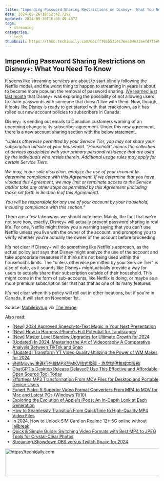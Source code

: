 ```yaml
---
title: "Impending Password Sharing Restrictions on Disney+: What You Need To Know"
date: 2024-09-26T18:12:42.729Z
updated: 2024-09-30T16:08:49.487Z
tags:
  - streaming
categories:
  - tech
thumbnail: https://thmb.techidaily.com/66cff798b5354c76ea84e33aefd7f5e9482620e0da799b4caa8592618497db5e.jpg
---
```


## Impending Password Sharing Restrictions on Disney+: What You Need To Know

It seems like streaming services are about to start blindly following the Netflix model, and the worst thing to happen to streaming in years is about to become more popular: the removal of password sharing. [We learned just last month](https://instagram-clips.techidaily.com/new-2024-approved-strategizing-your-approach-highlight-and-story-downloads/) that Disney+ was exploring the possibility of not allowing users to share passwords with someone that doesn't live with them. Now, though, it looks like Disney is ready to get started with that crackdown, as it has rolled out new account policies to subscribers in Canada.

 Disney+ is sending out emails to Canadian customers warning of an upcoming change to its subscriber agreement. Under this new agreement, there is a new account sharing section with the below statement.

_“Unless otherwise permitted by your Service Tier, you may not share your subscription outside of your household. “Household” means the collection of devices associated with your primary personal residence that are used by the individuals who reside therein. Additional usage rules may apply for certain Service Tiers._ 

_We may, in our sole discretion, analyze the use of your account to determine compliance with this Agreement. If we determine that you have violated this Agreement, we may limit or terminate access to the Service and/or take any other steps as permitted by this Agreement (including those set forth in Section 6 of this Agreement)._ 

_You will be responsible for any use of your account by your household, including compliance with this section.”_ 

 There are a few takeaways we should note here. Mainly, the fact that we're not sure how, exactly, Disney+ will actually prevent password sharing in real life. For one, Netflix might throw you a warning saying that you can't use Netflix unless you live with the owner of the account, and prompting you to verify whether you're actually the owner of the account before proceeding.

 It's not clear if Disney+ will do something like Netflix's approach, as the actual policy just says that Disney might analyze the use of the account and take appropriate measures if it thinks it's not being used within the household's limits. The "unless otherwise permitted by your Service Tier" is also of note, as it sounds like Disney+ might actually provide a way for users to actually share their subscription outside of their household. This might come in the form of sub-accounts, like Netflix is doing, or maybe as a more premium subscription tier that has that as one of its many features.

 It's not clear when this policy will roll out in other locations, but if you're in Canada, it will start on November 1st.

 Source: [MobileSyrup](https://mobilesyrup.com/2023/09/27/disney-plus-canada-password-sharing-crackdown-november-2023/) via [The Verge](https://www.theverge.com/2023/9/27/23893231/disney-plus-password-sharing-ban-canada)

<ins class="adsbygoogle"
     style="display:block"
     data-ad-format="autorelaxed"
     data-ad-client="ca-pub-7571918770474297"
     data-ad-slot="1223367746"></ins>

<ins class="adsbygoogle"
     style="display:block"
     data-ad-client="ca-pub-7571918770474297"
     data-ad-slot="8358498916"
     data-ad-format="auto"
     data-full-width-responsive="true"></ins>

<span class="atpl-alsoreadstyle">Also read:</span>
<div><ul>
<li><a href="https://fox-glue.techidaily.com/new-2024-approved-speech-to-text-magic-in-your-next-presentation/"><u>[New] 2024 Approved Speech-to-Text Magic in Your Next Presentation</u></a></li>
<li><a href="https://fox-hovers.techidaily.com/new-how-to-harness-iphones-full-potential-for-landscapes/"><u>[New] How to Harness iPhone's Full Potential for Landscapes</u></a></li>
<li><a href="https://desktop-recording.techidaily.com/new-master-level-stardew-upgrades-for-ultimate-growth-for-2024/"><u>[New] Master Level Stardew Upgrades for Ultimate Growth for 2024</u></a></li>
<li><a href="https://snapchat-videos.techidaily.com/updated-in-2024-mastering-the-art-of-videography-a-comparative-analysis-between-tiktok-and-snap/"><u>[Updated] In 2024, Mastering the Art of Videography A Comparative Analysis Between TikTok and Snap</u></a></li>
<li><a href="https://youtube-web.techidaily.com/ed-transform-yt-video-quality-utilizing-the-power-of-wm-maker-for-2024/"><u>[Updated] Transform YT Video Quality Utilizing the Power of WM Maker for 2024</u></a></li>
<li><a href="https://win-blog.techidaily.com/movavimp3mkv/"><u>通過Movavi來進行在線MP3至MKV格式換算 - 為您提供無成本服務</u></a></li>
<li><a href="https://tech-hub.techidaily.com/chatgpts-desktop-release-delayed-use-this-effective-and-affordable-open-source-tool-today/"><u>ChatGPT's Desktop Release Delayed? Use This Effective and Affordable Open Source Tool Today</u></a></li>
<li><a href="https://media-tips.techidaily.com/effortless-mp3-transformation-from-mov-files-for-desktop-and-portable-device-users/"><u>Effortless MP3 Transformation From MOV Files for Desktop and Portable Device Users</u></a></li>
<li><a href="https://media-tips.techidaily.com/expert-picks-5-superior-video-format-converters-from-mp4-to-mov-for-mac-and-latest-pcs-windows-1110/"><u>Expert Picks: 5 Superior Video Format Converters From MP4 to MOV for Mac and Latest PCs (Windows 11/10)</u></a></li>
<li><a href="https://media-tips.techidaily.com/exploring-the-evolution-of-apples-ipods-an-in-depth-look-at-each-generation/"><u>Exploring the Evolution of Apple's iPods: An In-Depth Look at Each Generation</u></a></li>
<li><a href="https://media-tips.techidaily.com/how-to-seamlessly-transition-from-quicktime-to-high-quality-mp4-video-files/"><u>How to Seamlessly Transition From QuickTime to High-Quality MP4 Video Files</u></a></li>
<li><a href="https://sim-unlock.techidaily.com/in-2024-how-to-unlock-sim-card-on-realme-12plus-5g-online-without-jailbreak-by-drfone-android/"><u>In 2024, How to Unlock SIM Card on Realme 12+ 5G online without jailbreak</u></a></li>
<li><a href="https://media-tips.techidaily.com/quick-and-simple-guide-switching-video-formats-with-best-mp4-to-jpeg-tools-for-crystal-clear-photos/"><u>Quick & Simple Guide: Switching Video Formats with Best MP4 to JPEG Tools for Crystal-Clear Photos</u></a></li>
<li><a href="https://visual-screen-recording.techidaily.com/streaming-showdown-obs-versus-twitch-space-for-2024/"><u>Streaming Showdown OBS versus Twitch Space for 2024</u></a></li>
</ul></div>

<!-- affiliate ads begin -->
<a href="https://aligracehair.sjv.io/c/5597632/1868575/19272" target="_top" id="1868575">
  <img src="//a.impactradius-go.com/display-ad/19272-1868575" border="0" alt="https://techidaily.com" width="728" height="90"/>
</a>
<img height="0" width="0" src="https://aligracehair.sjv.io/i/5597632/1868575/19272" style="position:absolute;visibility:hidden;" border="0" />
<!-- affiliate ads end -->

